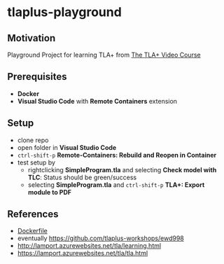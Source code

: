 # tlaplus-playground

## Motivation
Playground Project for learning TLA+ from [The TLA+ Video Course](https://lamport.azurewebsites.net/video/videos.html)

## Prerequisites

- **Docker**
- **Visual Studio Code** with **Remote Containers** extension

## Setup

- clone repo
- open folder in **Visual Studio Code**
- `ctrl-shift-p` **Remote-Containers: Rebuild and Reopen in Container**
- test setup by
  - rightclicking **SimpleProgram.tla** and selecting **Check model with TLC**: Status should be green/success
  - selecting **SimpleProgram.tla** and `ctrl-shift-p` **TLA+: Export module to PDF**

## References

- [Dockerfile](https://github.com/hackenfreude/docker-tlatoolbox-1.5.2)
- eventually https://github.com/tlaplus-workshops/ewd998
- http://lamport.azurewebsites.net/tla/learning.html
- https://lamport.azurewebsites.net/tla/tla.html